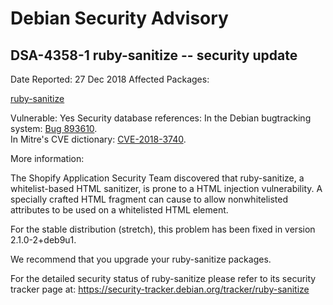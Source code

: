 
Debian Security Advisory
========================


DSA-4358-1 ruby-sanitize -- security update
-------------------------------------------



Date Reported:
27 Dec 2018
Affected Packages:

[ruby-sanitize](https://packages.debian.org/src:ruby-sanitize)

Vulnerable:
Yes
Security database references:
In the Debian bugtracking system: [Bug 893610](https://bugs.debian.org/cgi-bin/bugreport.cgi?bug=893610).  
In Mitre's CVE dictionary: [CVE-2018-3740](https://security-tracker.debian.org/tracker/CVE-2018-3740).  

More information:

The Shopify Application Security Team discovered that ruby-sanitize, a
whitelist-based HTML sanitizer, is prone to a HTML injection
vulnerability. A specially crafted HTML fragment can cause to allow nonwhitelisted attributes to be used on a whitelisted HTML element.


For the stable distribution (stretch), this problem has been fixed in
version 2.1.0-2+deb9u1.


We recommend that you upgrade your ruby-sanitize packages.


For the detailed security status of ruby-sanitize please refer to its
security tracker page at:
<https://security-tracker.debian.org/tracker/ruby-sanitize>





